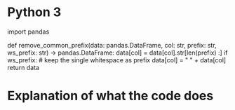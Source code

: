 # Python 3 
import pandas

def remove_common_prefix(data: pandas.DataFrame, col: str, prefix: str, ws_prefix: str) -> pandas.DataFrame: 
    data[col] = data[col].str[len(prefix) :] 
    if ws_prefix: 
        # keep the single whitespace as prefix 
        data[col] = " " + data[col] 
    return data

# Explanation of what the code does
